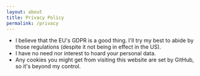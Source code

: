 ```yaml
---
layout: about
title: Privacy Policy
permalink: /privacy
---
```


* I believe that the EU's GDPR is a good thing. I'll try my best to abide by those regulations (despite it not being in effect in the US).
* I have no need nor interest to hoard your personal data.
* Any cookies you might get from visiting this website are set by GitHub, so it's beyond my control.

